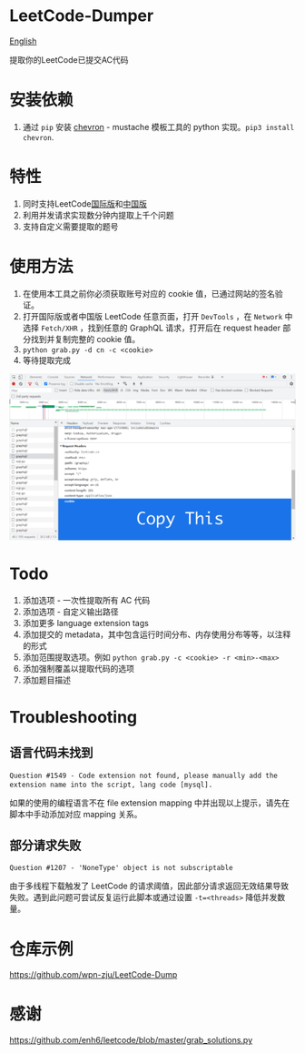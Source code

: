 # LeetCode-Dumper

[English](https://github.com/wpn-zju/LeetCode-Dumper/blob/main/README.md)

提取你的LeetCode已提交AC代码

# 安装依赖
1. 通过 `pip` 安装 [chevron](https://github.com/noahmorrison/chevron) - mustache 模板工具的 python 实现。`pip3 install chevron`.

# 特性
1. 同时支持LeetCode[国际版](https://leetcode.com)和[中国版](https://leetcode.cn)
1. 利用并发请求实现数分钟内提取上千个问题
1. 支持自定义需要提取的题号

# 使用方法
1. 在使用本工具之前你必须获取账号对应的 cookie 值，已通过网站的签名验证。
1. 打开国际版或者中国版 LeetCode 任意页面，打开 `DevTools` ，在 `Network` 中选择 `Fetch/XHR` ，找到任意的 GraphQL 请求，打开后在 request header 部分找到并复制完整的 cookie 值。
1. `python grab.py -d cn -c <cookie>`
1. 等待提取完成

![devtools](devtools-screenshot.png)

# Todo
1. 添加选项 - 一次性提取所有 AC 代码
1. 添加选项 - 自定义输出路径
1. 添加更多 language extension tags
1. 添加提交的 metadata，其中包含运行时间分布、内存使用分布等等，以注释的形式
1. 添加范围提取选项。例如 `python grab.py -c <cookie> -r <min>-<max>`
1. 添加强制覆盖以提取代码的选项
1. 添加题目描述

# Troubleshooting
## 语言代码未找到
```
Question #1549 - Code extension not found, please manually add the extension name into the script, lang code [mysql].
```

如果的使用的编程语言不在 file extension mapping 中并出现以上提示，请先在脚本中手动添加对应 mapping 关系。

## 部分请求失败
```
Question #1207 - 'NoneType' object is not subscriptable
```

由于多线程下载触发了 LeetCode 的请求阈值，因此部分请求返回无效结果导致失败。遇到此问题可尝试反复运行此脚本或通过设置 `-t=<threads>` 降低并发数量。

# 仓库示例
https://github.com/wpn-zju/LeetCode-Dump

# 感谢
https://github.com/enh6/leetcode/blob/master/grab_solutions.py
